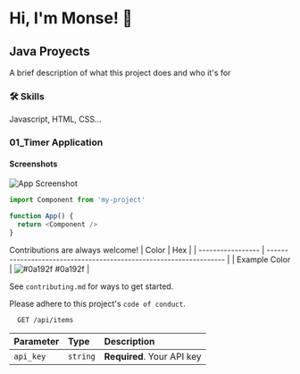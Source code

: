 # Hi, I'm Monse! 👋

## Java Proyects

A brief description of what this project does and who it's for

### 🛠 Skills
Javascript, HTML, CSS...

### 01_Timer Application
#### Screenshots
![App Screenshot](https://via.placeholder.com/468x300?text=App+Screenshot+Here)
```javascript
import Component from 'my-project'

function App() {
  return <Component />
}
```
Contributions are always welcome!
| Color             | Hex                                                                |
| ----------------- | ------------------------------------------------------------------ |
| Example Color | ![#0a192f](https://via.placeholder.com/10/0a192f?text=+) #0a192f |

See `contributing.md` for ways to get started.

Please adhere to this project's `code of conduct`.
```http
  GET /api/items
```

| Parameter | Type     | Description                |
| :-------- | :------- | :------------------------- |
| `api_key` | `string` | **Required**. Your API key |
